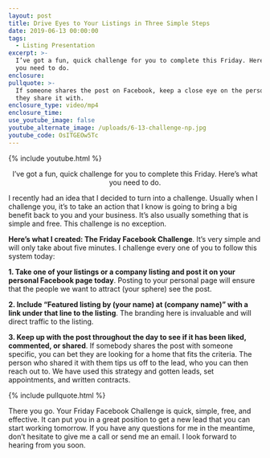 ```yaml
---
layout: post
title: Drive Eyes to Your Listings in Three Simple Steps
date: 2019-06-13 00:00:00
tags:
  - Listing Presentation
excerpt: >-
  I’ve got a fun, quick challenge for you to complete this Friday. Here’s what
  you need to do.
enclosure:
pullquote: >-
  If someone shares the post on Facebook, keep a close eye on the person who
  they share it with.
enclosure_type: video/mp4
enclosure_time:
use_youtube_image: false
youtube_alternate_image: /uploads/6-13-challenge-np.jpg
youtube_code: OsITGEOw5Tc
---
```


{% include youtube.html %}

<center>I’ve got a fun, quick challenge for you to complete this Friday. Here’s what you need to do.</center>

I recently had an idea that I decided to turn into a challenge. Usually when I challenge you, it’s to take an action that I know is going to bring a big benefit back to you and your business. It’s also usually something that is simple and free. This challenge is no exception.

**Here’s what I created: The Friday Facebook Challenge**. It’s very simple and will only take about five minutes. I challenge every one of you to follow this system today:

**1\. Take one of your listings or a company listing and post it on your personal Facebook page today**. Posting to your personal page will ensure that the people we want to attract (your sphere) see the post.

**2\. Include “Featured listing by (your name) at (company name)” with a link under that line to the listing**. The branding here is invaluable and will direct traffic to the listing.

**3\. Keep up with the post throughout the day to see if it has been liked, commented, or shared**. If somebody shares the post with someone specific, you can bet they are looking for a home that fits the criteria. The person who shared it with them tips us off to the lead, who you can then reach out to. We have used this strategy and gotten leads, set appointments, and written contracts.

{% include pullquote.html %}

There you go. Your Friday Facebook Challenge is quick, simple, free, and effective. It can put you in a great position to get a new lead that you can start working tomorrow. If you have any questions for me in the meantime, don’t hesitate to give me a call or send me an email. I look forward to hearing from you soon.